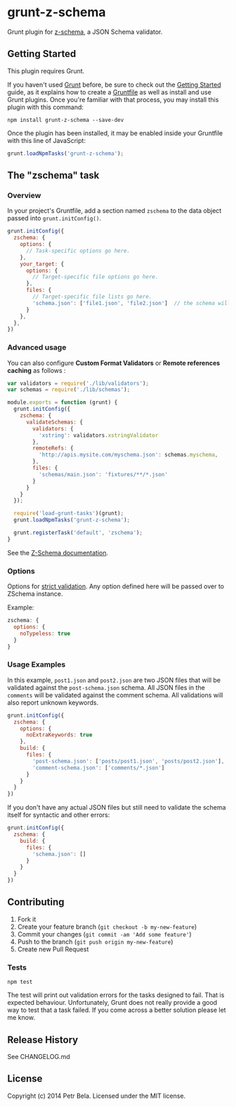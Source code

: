 # grunt-z-schema

Grunt plugin for [z-schema](https://github.com/zaggino/z-schema), a JSON Schema validator.

## Getting Started
This plugin requires Grunt.

If you haven't used [Grunt](http://gruntjs.com/) before, be sure to check out the [Getting Started](http://gruntjs.com/getting-started) guide, as it explains how to create a [Gruntfile](http://gruntjs.com/sample-gruntfile) as well as install and use Grunt plugins. Once you're familiar with that process, you may install this plugin with this command:

```shell
npm install grunt-z-schema --save-dev
```

Once the plugin has been installed, it may be enabled inside your Gruntfile with this line of JavaScript:

```js
grunt.loadNpmTasks('grunt-z-schema');
```

## The "zschema" task

### Overview
In your project's Gruntfile, add a section named `zschema` to the data object passed into `grunt.initConfig()`.

```js
grunt.initConfig({
  zschema: {
    options: {
      // Task-specific options go here.
    },
    your_target: {
      options: {
        // Target-specific file options go here.
      },
      files: {
        // Target-specific file lists go here.
        'schema.json': ['file1.json', 'file2.json']  // the schema will validate file1 and file2
      }
    },
  },
})
```

### Advanced usage

You can also configure **Custom Format Validators** or **Remote references caching** as follows :

```js
var validators = require('./lib/validators');
var schemas = require('./lib/schemas');

module.exports = function (grunt) {
  grunt.initConfig({
    zschema: {
      validateSchemas: {
        validators: {
          'xstring': validators.xstringValidator
        },
        remoteRefs: {
          'http://apis.mysite.com/myschema.json': schemas.myschema,
        },
        files: {
          'schemas/main.json': 'fixtures/**/*.json'
        }
      }
    }
  });

  require('load-grunt-tasks')(grunt);
  grunt.loadNpmTasks('grunt-z-schema');

  grunt.registerTask('default', 'zschema');
}
```

See the [Z-Schema documentation](https://github.com/zaggino/z-schema).

### Options

Options for [strict validation](https://github.com/zaggino/z-schema#strict-validation). Any option defined here will be passed over to ZSchema instance.

Example:

```js
zschema: {
  options: {
    noTypeless: true
  }
}
```

### Usage Examples

In this example, `post1.json` and `post2.json` are two JSON files that will be validated against the `post-schema.json` schema. All JSON files in the `comments` will be validated against the comment schema. All validations will also report unknown keywords.

```js
grunt.initConfig({
  zschema: {
    options: {
      noExtraKeywords: true
    },
    build: {
      files: {
        'post-schema.json': ['posts/post1.json', 'posts/post2.json'],
        'comment-schema.json': ['comments/*.json']
      }
    }
  }
})
```

If you don't have any actual JSON files but still need to validate the schema itself for syntactic and other errors:

```js
grunt.initConfig({
  zschema: {
    build: {
      files: {
        'schema.json': []
      }
    }
  }
})
```


## Contributing

1. Fork it
2. Create your feature branch (`git checkout -b my-new-feature`)
3. Commit your changes (`git commit -am 'Add some feature'`)
4. Push to the branch (`git push origin my-new-feature`)
5. Create new Pull Request

### Tests

    npm test

The test will print out validation errors for the tasks designed to fail. That is expected behaviour. Unfortunately, Grunt does not really provide a good way to test that a task failed. If you come across a better solution please let me know.

## Release History

See CHANGELOG.md

## License
Copyright (c) 2014 Petr Bela. Licensed under the MIT license.
